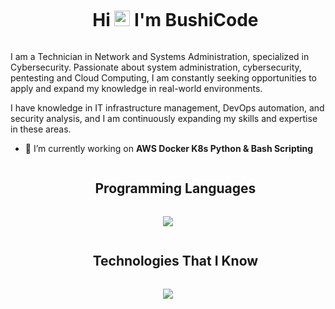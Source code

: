 <div id="user-content-toc">
  <ul align="center">
    <summary><h1 style="display: inline-block">Hi <img src="https://media.giphy.com/media/hvRJCLFzcasrR4ia7z/giphy.gif" width="25px"> I'm BushiCode</h1></summary>
  </ul>
</div>
I am a Technician in Network and Systems Administration, specialized in Cybersecurity. Passionate about system administration, cybersecurity, pentesting and Cloud Computing, I am constantly seeking opportunities to apply and expand my knowledge in real-world environments.

I have knowledge in IT infrastructure management, DevOps automation, and security analysis, and I am continuously expanding my skills and expertise in these areas.
- 🌱 I’m currently working on **AWS Docker K8s Python & Bash Scripting**
<div id="user-content-toc">
  <ul align="center">
    <summary><h2 style="display: inline-block">Programming Languages</h2></summary>
  </ul>
</div>
<!--tech stack icons-->
<p align="center">
  <a href="https://skillicons.dev">
    <img src="https://skillicons.dev/icons?i=md,py,bash&perline=14" />
  </a>
</p>
 <div id="user-content-toc">
  <ul align="center">
    <summary><h2 style="display: inline-block">Technologies That I Know</h2></summary>
  </ul>
</div>
<!--tech stack icons-->
<p align="center">
  <a href="https://skillicons.dev">
    <img src="https://skillicons.dev/icons?i=git,docker,github,linux,mysql,vscode,kubernetes&perline=14" />
  </a>
</p>
<!--
**BushiCode47/BushiCode47** is a ✨ _special_ ✨ repository because its `README.md` (this file) appears on your GitHub profile.

Here are some ideas to get you started:
## Programming Languages

 
- 🔭 I’m currently working on ...
- 🌱 I’m currently learning ...
- 👯 I’m looking to collaborate on ...
- 🤔 I’m looking for help with ...
- 💬 Ask me about ...
- 📫 How to reach me: ...
- 😄 Pronouns: ...
- ⚡ Fun fact: ...
-->
